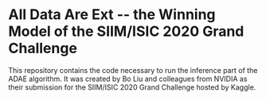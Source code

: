 # All Data Are Ext -- the Winning Model of the SIIM/ISIC 2020 Grand Challenge
This repository contains the code necessary to run the inference part of the ADAE
algorithm. It was created by Bo Liu and colleagues from NVIDIA as their submission
for the SIIM/ISIC 2020 Grand Challenge hosted by Kaggle.
